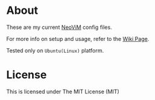 # About
These are my current [NeoViM](https://github.com/neovim/neovim/) config files.

For more info on setup and usage, refer to the [Wiki Page](https://github.com/ratheesh/dot-nvim/wiki/My-NeoViM-Configuration-WiKi!).

Tested only on `Ubuntu(Linux)` platform.

# License
This is licensed under The MIT License (MIT)
